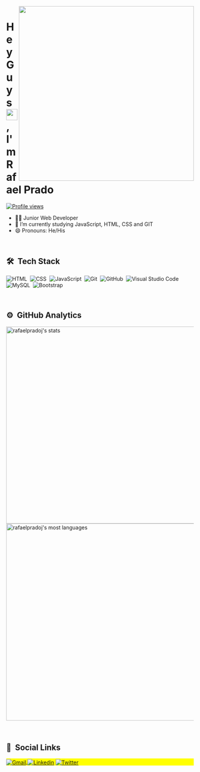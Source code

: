 <a href="https://github.com/rafaelpradoj">
<img align="right" height="470em" src="https://raw.githubusercontent.com/gist/rafaelpradoj/b0937ee6ed025d969e4bac91bb68b50a/raw/988534efd949d9a5bd194c0db5a839cc0e042a5f/githubCard.svg"/>
</a>

<h1 align="left">Hey Guys <img src="https://raw.githubusercontent.com/kaueMarques/kaueMarques/master/hi.gif" width="30px">, I'm Rafael Prado</h1>

<p align="left">
<a href="https://github.com/rafaelpradoj">
<img src="https://komarev.com/ghpvc/?username=rafaelpradoj&color=yellow" alt="Profile views"/>
</a>
</p>

- 👨‍💻 Junior Web Developer
- 🔭 I’m currently studying JavaScript, HTML, CSS and GIT
- 😄 Pronouns: He/His

<br>

## 🛠 &nbsp;Tech Stack

![HTML](https://img.shields.io/badge/-HTML-05122A?style=flat&logo=HTML5)&nbsp;
![CSS](https://img.shields.io/badge/-CSS-05122A?style=flat&logo=CSS3&logoColor=1572B6)&nbsp;
![JavaScript](https://img.shields.io/badge/-JavaScript-05122A?style=flat&logo=javascript)&nbsp;
![Git](https://img.shields.io/badge/-Git-05122A?style=flat&logo=git)&nbsp;
![GitHub](https://img.shields.io/badge/-GitHub-05122A?style=flat&logo=github)&nbsp;
![Visual Studio Code](https://img.shields.io/badge/-Visual%20Studio%20Code-05122A?style=flat&logo=visual-studio-code&logoColor=007ACC)&nbsp;
![MySQL](https://img.shields.io/badge/-MySQL-05122A?style=flat&logo=mysql&logoColor=007ACC)&nbsp;
![Bootstrap](https://img.shields.io/badge/-Bootstrap-05122A?style=flat&logo=bootstrap&logoColor=007ACC)&nbsp;

<br>

## ⚙️ &nbsp;GitHub Analytics

<p align="left">
<a href="https://github.com/rafaelpradoj">
<img width="530em" src="https://github-readme-stats.vercel.app/api?username=rafaelpradoj&show_icons=true&theme=vision-friendly-dark" alt="rafaelpradoj's stats"/>
</a>

<a href="https://github.com/rafaelpradoj">
<img width="530em" src="https://github-readme-stats.vercel.app/api/top-langs/?username=rafaelpradoj&layout=compact&theme=vision-friendly-dark" alt="rafaelpradoj's most languages"/>
</a>
</p>

<br>

## 👨 &nbsp;Social Links

<p align="left" style="background:yellow">
<a href="mailto:rafaelpradoj@gmail.com">
  <img align="center" src="https://img.shields.io/badge/Gmail-D14836?style=for-the-badge&logo=gmail&logoColor=white" alt="Gmail">
 </a>
  
<a href="https://www.linkedin.com/in/rafaelpradoj/">
  <img align="center" src="https://img.shields.io/badge/-Linkedin-%230077B5?style=for-the-badge&logo=linkedin&logoColor=white" alt="Linkedin"></a>
  
<a href="https://twitter.com/rafaelpradoj97">
  <img align="center" src="https://img.shields.io/badge/-Twitter-%230077B5?style=for-the-badge&logo=twitter&logoColor=white" alt="Twitter"></a>
